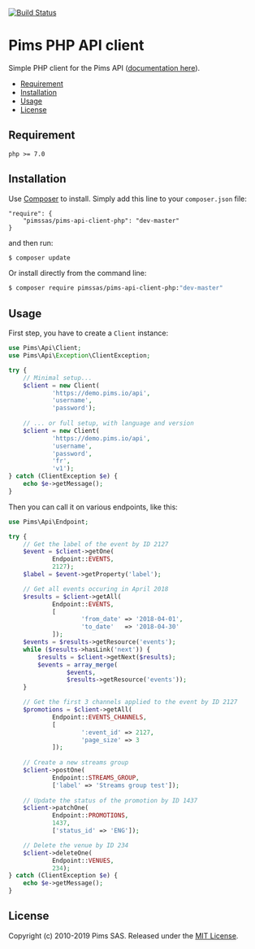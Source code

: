 
[![Build Status](https://travis-ci.org/pimssas/pims-api-client-php.svg?branch=master)](https://travis-ci.org/pimssas/pims-api-client-php)  
  
Pims PHP API client  
=========================  
  
Simple PHP client for the Pims API ([documentation here](http://api.pims.io)).
  
* [Requirement](#requirement)
* [Installation](#installation)
* [Usage](#usage)
* [License](#license)


Requirement
-----

```
php >= 7.0
```


Installation
-----

Use [Composer](https://getcomposer.org/) to install. Simply add this line to your `composer.json` file:
```
"require": {
    "pimssas/pims-api-client-php": "dev-master"
}
```
and then run:
```bash
$ composer update
```

Or install directly from the command line:  
```bash
$ composer require pimssas/pims-api-client-php:"dev-master"
```


Usage
-----

First step, you have to create a `Client` instance:
```php
use Pims\Api\Client;
use Pims\Api\Exception\ClientException;

try {
    // Minimal setup...
    $client = new Client(
            'https://demo.pims.io/api',
            'username',
            'password');
    
    // ... or full setup, with language and version
    $client = new Client(
            'https://demo.pims.io/api',
            'username',
            'password',
            'fr',
            'v1');
} catch (ClientException $e) {
    echo $e->getMessage();
}
```

Then you can call it on various endpoints, like this:
```php
use Pims\Api\Endpoint;

try {
    // Get the label of the event by ID 2127
    $event = $client->getOne(
            Endpoint::EVENTS,
            2127);
    $label = $event->getProperty('label');

    // Get all events occuring in April 2018
    $results = $client->getAll(
            Endpoint::EVENTS,
            [
                    'from_date' => '2018-04-01',
                    'to_date'   => '2018-04-30'
            ]);
    $events = $results->getResource('events');
    while ($results->hasLink('next')) {
        $results = $client->getNext($results);
        $events = array_merge(
                $events,
                $results->getResource('events'));
    }

    // Get the first 3 channels applied to the event by ID 2127
    $promotions = $client->getAll(
            Endpoint::EVENTS_CHANNELS,
            [
                    ':event_id' => 2127,
                    'page_size' => 3
            ]);
    
    // Create a new streams group
    $client->postOne(
            Endpoint::STREAMS_GROUP,
            ['label' => 'Streams group test']);
           		
    // Update the status of the promotion by ID 1437
    $client->patchOne(
            Endpoint::PROMOTIONS,
            1437,
            ['status_id' => 'ENG']);

    // Delete the venue by ID 234
    $client->deleteOne(
            Endpoint::VENUES,
            234);
} catch (ClientException $e) {
    echo $e->getMessage();
}
```

License
-------

Copyright (c) 2010-2019 Pims SAS.
Released under the [MIT License](https://github.com/pimssas/pims-api-client-php/blob/master/LICENSE).
